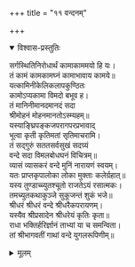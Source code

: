 +++
title = "११ वन्दनम्"

+++


<details open><summary>विश्वास-प्रस्तुतिः</summary>

सर्गस्थितिनिरोधार्थं कामाकाममयो हि यः।  
तं कामं कामकामघ्नं कामाभावाय कामये॥  
यत्कामिनीकेलिकलापकुण्ठितः  
कामोऽप्यकामा विमदो बभूव ह।  
तं मानिनीमानदमानदं सदा  
श्रीमोहनं मोहनमानतोऽस्म्यहम्॥  
यस्याङ्घ्रिपङ्कजपरागपरप्रभावाद्  
भूत्वा कृती कृतिमतां सृतिमाचरामि।  
तं सद‍्गुरुं सततसर्वसुखं सदग्र्यं  
वन्दे सदा विमलबोधघनं विचित्रम्॥  
व्यासं व्यासकरं वन्दे मुनिं नारायणं स्वयम्।  
यतः प्राप्तकृपालोका लोका मुक्ताः कलेर्ग्रहात्॥  
यस्य तुण्डाच्च्युतश्चूतो राजतेऽयं रसात्मकः।  
तमच्युतकथाकुञ्जे सुकूजन्तं शुकं भजे॥  
श्रीधरं श्रीधरं वन्दे श्रीधरैकपरायणम्।  
यस्यैव श्रीप्रसादेन श्रीधरेयं कृतिः कृता॥  
राधा भक्तिर्हरिर्ज्ञानं ताभ्यां या च समन्विता।  
तां श्रीभागवतीं गाथां वन्दे युगलरूपिणीम्॥
</details>

<details><summary>मूलम्</summary>

सर्गस्थितिनिरोधार्थं कामाकाममयो हि यः।  
तं कामं कामकामघ्नं कामाभावाय कामये॥  
यत्कामिनीकेलिकलापकुण्ठितः  
कामोऽप्यकामा विमदो बभूव ह।  
तं मानिनीमानदमानदं सदा  
श्रीमोहनं मोहनमानतोऽस्म्यहम्॥  
यस्याङ्घ्रिपङ्कजपरागपरप्रभावाद्  
भूत्वा कृती कृतिमतां सृतिमाचरामि।  
तं सद‍्गुरुं सततसर्वसुखं सदग्र्यं  
वन्दे सदा विमलबोधघनं विचित्रम्॥  
व्यासं व्यासकरं वन्दे मुनिं नारायणं स्वयम्।  
यतः प्राप्तकृपालोका लोका मुक्ताः कलेर्ग्रहात्॥  
यस्य तुण्डाच्च्युतश्चूतो राजतेऽयं रसात्मकः।  
तमच्युतकथाकुञ्जे सुकूजन्तं शुकं भजे॥  
श्रीधरं श्रीधरं वन्दे श्रीधरैकपरायणम्।  
यस्यैव श्रीप्रसादेन श्रीधरेयं कृतिः कृता॥  
राधा भक्तिर्हरिर्ज्ञानं ताभ्यां या च समन्विता।  
तां श्रीभागवतीं गाथां वन्दे युगलरूपिणीम्॥
</details>
